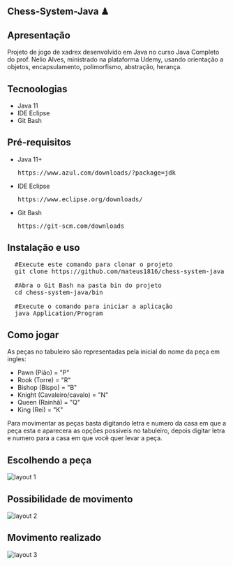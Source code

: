 ## Chess-System-Java ♟

## Apresentação

Projeto de jogo de xadrex desenvolvido em Java no curso Java Completo do prof. Nelio Alves, ministrado na plataforma Udemy, usando orientação a objetos,
encapsulamento, polimorfismo, abstração, herança.

## Tecnoologias

- Java 11
- IDE Eclipse
- Git Bash

## Pré-requisitos

<ul>
<li> <p> Java 11+</p> </li>
  <pre>https://www.azul.com/downloads/?package=jdk</pre>
<li><p> IDE Eclipse</p></li>
  <pre>https://www.eclipse.org/downloads/</pre>
 <li><p> Git Bash</p></li>
  <pre>https://git-scm.com/downloads</pre> 
</ul>

## Instalação e uso

<pre>
  #Execute este comando para clonar o projeto
  git clone https://github.com/mateus1816/chess-system-java
  
  #Abra o Git Bash na pasta bin do projeto
  cd chess-system-java/bin
  
  #Execute o comando para iniciar a aplicação
  java Application/Program
</pre>

## Como jogar

As peças no tabuleiro são representadas pela inicial do nome da peça em ingles:

- Pawn (Pião) = "P"
- Rook (Torre) = "R"
- Bishop (Bispo) = "B"
- Knight (Cavaleiro/cavalo) = "N"
- Queen (Rainhã) = "Q"
- King (Rei) = "K"

Para movimentar as peças basta digitando letra e numero da casa em que a peça esta e aparecera as opções possiveis no tabuleiro, depois digitar letra e numero para a casa em que
você quer levar a peça.

## Escolhendo a peça
![layout 1](https://media.discordapp.net/attachments/910560542756859975/911289883191021608/Captura_de_Tela_3.png?width=284&height=492)

## Possibilidade de movimento
![layout 2](https://media.discordapp.net/attachments/910560542756859975/911289883522379836/Captura_de_Tela_4.png?width=285&height=492)

## Movimento realizado
![layout 3](https://media.discordapp.net/attachments/910560542756859975/911289883933433916/Captura_de_Tela_5.png?width=285&height=492)
